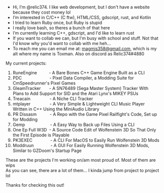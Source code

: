 - Hi, I’m @relic374. I like web development, but I don't have a website because they cost money lol
- I’m interested in C/C++ (C ftw), HTML/CSS, gdscript, rust, and Kotlin
- I tried to learn Ruby once, but Ruby is stupid
- I really love bash, so theres a bunch of that here
- I’m currently learning C++, gdscript, and I'd like to learn rust
- If you want to collab we can, but I'm busy with school and stuff. Not that I'd know why you'd want to collab with me heh...
- To reach me you can email me at: magmis358@gmail.com, which is my alt where my name is Toxman. Also on discord as Relic374#4880

My current projects:<br>
1.  RuneEngine          - A Bare Bones C++ Game Engine Built as a CLI
2.  PDC                       - Pixel Data Compiler, a Modding Suite for CmSpeedrunner's Pixel Games
3.  GleamTracker       - A SN76489 (Sega Master System) Tracker With Plans to Add Support for SID and the Atari Lynx's MIKEY PSUs
4.  Treacain                - A Niche CLI Tracker
5.  mtplayer                - A Very Simple & Lightweight CLI Music Player Written in C++ Using the MiniAudio Library
6.  PR Dissasm           - A Repo with the Game Pixel Railfight's Code, Set up for Modding
7.  Gemp                     - A Easy Way to Back up Files Using a CLI
8.  One Ep Full W3D  - A Source Code Edit of Wolfenstein 3D So That Only the First Episode is Playable
9.  PK3EXEC               - A CLI For MacOS to Easily Run Wolfenstein 3D Mods
10. Moddruun              - A GUI For Easily Running Wolfenstein 3D Mods, Similar to GZDoom's Startup Page<br>

These are the projects I'm working on/am most proud of. Most of them are wips<br>
As you can see, there are a lot of them... I kinda jump from project to project lol<br>

Thanks for checking this out!
